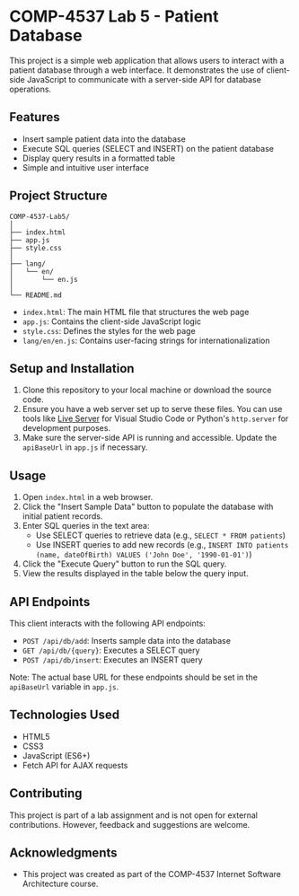 # COMP-4537 Lab 5 - Patient Database

This project is a simple web application that allows users to interact with a patient database through a web interface. It demonstrates the use of client-side JavaScript to communicate with a server-side API for database operations.

## Features

* Insert sample patient data into the database
* Execute SQL queries (SELECT and INSERT) on the patient database
* Display query results in a formatted table
* Simple and intuitive user interface

## Project Structure

```
COMP-4537-Lab5/
│
├── index.html
├── app.js
├── style.css
│
├── lang/
│   └── en/
│       └── en.js
│
└── README.md
```

- `index.html`: The main HTML file that structures the web page
- `app.js`: Contains the client-side JavaScript logic
- `style.css`: Defines the styles for the web page
- `lang/en/en.js`: Contains user-facing strings for internationalization

## Setup and Installation

1. Clone this repository to your local machine or download the source code.
2. Ensure you have a web server set up to serve these files. You can use tools like [Live Server](https://marketplace.visualstudio.com/items?itemName=ritwickdey.LiveServer) for Visual Studio Code or Python's `http.server` for development purposes.
3. Make sure the server-side API is running and accessible. Update the `apiBaseUrl` in `app.js` if necessary.

## Usage

1. Open `index.html` in a web browser.
2. Click the "Insert Sample Data" button to populate the database with initial patient records.
3. Enter SQL queries in the text area:
   - Use SELECT queries to retrieve data (e.g., `SELECT * FROM patients`)
   - Use INSERT queries to add new records (e.g., `INSERT INTO patients (name, dateOfBirth) VALUES ('John Doe', '1990-01-01')`)
4. Click the "Execute Query" button to run the SQL query.
5. View the results displayed in the table below the query input.

## API Endpoints

This client interacts with the following API endpoints:

* `POST /api/db/add`: Inserts sample data into the database
* `GET /api/db/{query}`: Executes a SELECT query
* `POST /api/db/insert`: Executes an INSERT query

Note: The actual base URL for these endpoints should be set in the `apiBaseUrl` variable in `app.js`.

## Technologies Used

* HTML5
* CSS3
* JavaScript (ES6+)
* Fetch API for AJAX requests

## Contributing

This project is part of a lab assignment and is not open for external contributions. However, feedback and suggestions are welcome.

## Acknowledgments

- This project was created as part of the COMP-4537 Internet Software Architecture course.